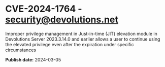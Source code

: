 # CVE-2024-1764 - security@devolutions.net

Improper privilege management in Just-in-time (JIT) elevation module in Devolutions Server 2023.3.14.0 and earlier allows a user to continue using the elevated privilege even after the expiration under specific circumstances




**Publish date:** 2024-03-05
